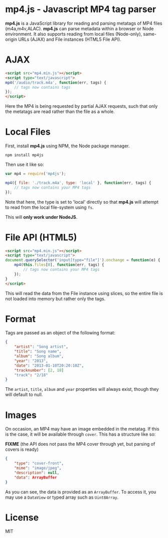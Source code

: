 mp4.js - Javascript MP4 tag parser
===

**mp4.js** is a JavaScript library for reading and parsing metatags of MP4 files (m4a,m4v,ALAC). **mp4.js** can parse metadata within a browser or Node environment. It also supports reading from local files (Node-only), same-origin URLs (AJAX) and File instances (HTML5 File API).

AJAX
===

```html
<script src="mp4.min.js"></script>
<script type="text/javascript">
mp4('/audio/track.m4a', function(err, tags) {
	// tags now contains tags
});
</script>
```

Here the MP4 is being requested by partial AJAX requests, such that only the metatags are read rather than the file as a whole.

Local Files
===

First, install **mp4.js** using NPM, the Node package manager.

```
npm install mp4js
```

Then use it like so:

```javascript
var mp4 = require('mp4js');

mp4({ file: './track.m4a', type: 'local' }, function(err, tags) {
	// tags now contains your MP4 tags
});
```

Note that here, the type is set to 'local' directly so that **mp4.js** will attempt to read from the local file-system using `fs`.

This will **only work under NodeJS**.

File API (HTML5)
===

```html
<script src="mp4.min.js"></script>
<script type="text/javascript">
document.querySelector('input[type="file"]').onchange = function(e) {
	mp4(this.files[0], function(err, tags) {
		// tags now contains your MP4 tags
	});
}
</script>
```

This will read the data from the File instance using slices, so the entire file is not loaded into memory but rather only the tags.

Format
===

Tags are passed as an object of the following format:

```json
{
	"artist": "Song artist",
	"title": "Song name",
	"album": "Song album",
	"year": "2013",
	"date": "2013-01-10T20:20:10Z",
	"tracknumber": [2, 18]
	"track": "2/18"
}
````

The `artist`, `title`, `album` and `year` properties will always exist, though they will default to null.


Images
===

On occasion, an MP4 may have an image embedded in the metatag. If this is the case, it will be available through `cover`. This has a structure like so:

__FIXME__ (the API does not pass the MP4 cover through yet, but parsing of covers is ready)
```json
{
	"type": "cover-front",
	"mime": "image/jpeg",
	"description": null,
	"data": ArrayBuffer
}
```

As you can see, the data is provided as an `ArrayBuffer`. To access it, you may use a `DataView` or typed array such as `Uint8Array`.

License
===

MIT

